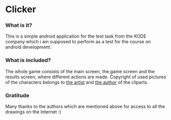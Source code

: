 # Clicker
### What is it?
This is a simple android application for the test task from the KODE company which i am supposed to perform as a test for the course on android development.
### What is included?
The whole game consists of the main screen, the game screen and the results screen, where different actions are made. Copyright of used pictures of the characters belongs to [the artist](https://www.behance.net/egor_fruit) and [the author](https://www.behance.net/oleglega) of the cliparts.
### Gratitude
Many thanks to the authors which are mentioned above for access to all the drawings on the Internet :)
